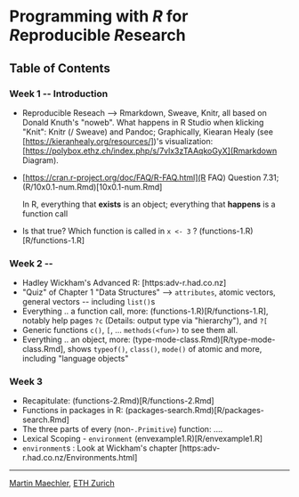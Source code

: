 # Programming with *R* for *R*eproducible *R*esearch

## Table of Contents

### Week 1 -- Introduction
 - Reproducible Reseach -->  Rmarkdown, Sweave, Knitr, all based on Donald
   Knuth's "noweb".
   What happens in R Studio when klicking "Knit": Knitr (/ Sweave) and
   Pandoc; Graphically, Kiearan
   Healy (see [https://kieranhealy.org/resources/])'s visualization:
   [https://polybox.ethz.ch/index.php/s/7vlx3zTAAqkoGyX](Rmarkdown Diagram).

 - [https://cran.r-project.org/doc/FAQ/R-FAQ.html](R FAQ) Question 7.31;
 	(R/10x0.1-num.Rmd)[10x0.1-num.Rmd]


   In R,
   everything that **exists** is an object;
   everything that **happens** is a function call

 - Is that true?  Which function is called in `x <- 3` ? (functions-1.R)[R/functions-1.R]

### Week 2 --
 - Hadley Wickham's  Advanced R: [https:adv-r.had.co.nz]
 - "Quiz" of Chapter 1 "Data Structures" --> `attributes`, atomic vectors,
   general vectors -- including `list()`s
 - Everything .. a function call, more:	(functions-1.R)[R/functions-1.R],
   notably help pages  `?c` (Details: output type via "hierarchy"), and `?[`
 - Generic functions `c()`, `[`, ...  `methods(<fun>)` to see them all.
 - Everything .. an object, more: (type-mode-class.Rmd)[R/type-mode-class.Rmd],
   shows `typeof()`, `class()`, `mode()` of atomic and more, including
   "language objects"


### Week 3

 - Recapitulate:  (functions-2.Rmd)[R/functions-2.Rmd]
 - Functions in packages in R: (packages-search.Rmd)[R/packages-search.Rmd]
 - The three parts of every (non-`.Primitive`) function: ....
 - Lexical Scoping - `environment` (envexample1.R)[R/envexample1.R]
 - `environment`s : Look at Wickham's chapter [https:adv-r.had.co.nz/Environments.html]

---
[Martin Maechler](https://stat.ethz.ch/~maechler), [ETH Zurich](https://www.ethz.ch.)




